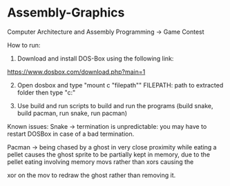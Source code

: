 # Assembly-Graphics
Computer Architecture and Assembly Programming -> Game Contest

How to run:

1. Download and install DOS-Box using the following link:

https://www.dosbox.com/download.php?main=1


2. Open dosbox and type "mount c "filepath"" FILEPATH: path to extracted folder
  then type "c:"


3. Use build and run scripts to build and run the programs (build snake, build pacman, run snake, run pacman)


Known issues:
Snake  -> termination is unpredictable: you may have to restart DOSBox in case of a bad termination.

Pacman -> being chased by a ghost in very close proximity while eating a pellet causes the ghost sprite to be partially kept in memory, due to the pellet eating involving memory movs rather than xors causing the

xor on the mov to redraw the ghost rather than removing it.

